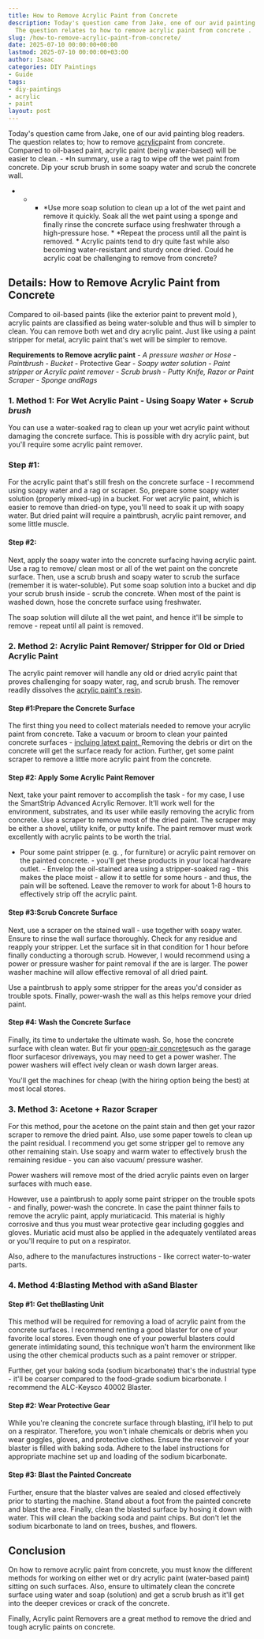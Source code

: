 ```yaml
---
title: How to Remove Acrylic Paint from Concrete
description: Today's question came from Jake, one of our avid painting blog readers.
  The question relates to how to remove acrylic paint from concrete .
slug: /how-to-remove-acrylic-paint-from-concrete/
date: 2025-07-10 00:00:00+00:00
lastmod: 2025-07-10 00:00:00+03:00
author: Isaac
categories: DIY Paintings
- Guide
tags:
- diy-paintings
- acrylic
- paint
layout: post
---
```

Today's question came from Jake, one of our avid painting blog readers. The question relates to; how to remove [acrylic](https://pestpolicy.com/how-to-remove-acrylic-paint-from-canvas/)paint from concrete. Compared to oil-based paint, acrylic paint (being water-based) will be easier to clean. - *In summary, use a rag to wipe off the wet paint from concrete. Dip your scrub brush in some soapy water and scrub the concrete wall.

* - - *Use more soap solution to clean up a lot of the wet paint and remove it quickly. Soak all the wet paint using a sponge and finally rinse the concrete surface using freshwater through a high-pressure hose. * *Repeat the process until all the paint is removed. * Acrylic paints tend to dry quite fast while also becoming water-resistant and sturdy once dried. Could he acrylic coat be challenging to remove from concrete?

##  Details: How to Remove Acrylic Paint from Concrete

Compared to oil-based paints (like the exterior paint to prevent mold ), acrylic paints are classified as being water-soluble and thus will b simpler to clean. You can remove both wet and dry acrylic paint. Just like using a paint stripper for metal, acrylic paint that's wet will be simpler to remove.

**Requirements to Remove acrylic paint** - *A pressure washer or Hose* - *Paintbrush* - *Bucket* - Protective Gear - *Soapy water solution* - *Paint stripper or Acrylic paint remover* - *Scrub brush* - *Putty Knife, Razor or Paint Scraper* - *Sponge andRags*

###  1. Method 1: For Wet Acrylic Paint - Using Soapy Water + Sc*rub brush*

You can use a water-soaked rag to clean up your wet acrylic paint without damaging the concrete surface. This is possible with dry acrylic paint, but you'll require some acrylic paint remover.

###  Step #1:

For the acrylic paint that's still fresh on the concrete surface - I recommend using soapy water and a rag or scraper. So, prepare some soapy water solution (properly mixed-up) in a bucket. For wet acrylic paint, which is easier to remove than dried-on type, you'll need to soak it up with soapy water. But dried paint will require a paintbrush, acrylic paint remover, and some little muscle.

####  Step #2:

Next, apply the soapy water into the concrete surfacing having acrylic paint. Use a rag to remove/ clean most or all of the wet paint on the concrete surface. Then, use a scrub brush and soapy water to scrub the surface (remember it is water-soluble). Put some soap solution into a bucket and dip your scrub brush inside - scrub the concrete. When most of the paint is washed down, hose the concrete surface using freshwater.

The soap solution will dilute all the wet paint, and hence it'll be simple to remove - repeat until all paint is removed.

###  2. Method 2: Acrylic Paint Remover/ Stripper for Old or Dried Acrylic Paint

The acrylic paint remover will handle any old or dried acrylic paint that proves challenging for soapy water, rag, and scrub brush. The remover readily dissolves the [acrylic paint's resin](https://www.sciencedirect.com/topics/chemistry/acrylic-resin).

####  Step #1:**Prepare the Concrete Surface**

The first thing you need to collect materials needed to remove your acrylic paint from concrete. Take a vacuum or broom to clean your painted concrete surfaces - [incluing latext paint. ](https://pestpolicy.com/how-to-remove-latex-paint-from-concrete/)Removing the debris or dirt on the concrete will get the surface ready for action. Further, get some paint scraper to remove a little more acrylic paint from the concrete.

####  Step #2: Apply Some Acrylic Paint Remover

Next, take your paint remover to accomplish the task - for my case, I use the SmartStrip Advanced Acrylic Remover. It'll work well for the environment, substrates, and its user while easily removing the acrylic from concrete. Use a scraper to remove most of the dried paint. The scraper may be either a shovel, utility knife, or putty knife. The paint remover must work excellently with acrylic paints to be worth the trial.

- Pour some paint stripper (e. g. , for furniture) or acrylic paint remover on the painted concrete. - you'll get these products in your local hardware outlet. - Envelop the oil-stained area using a stripper-soaked rag - this makes the place moist - allow it to settle for some hours - and thus, the pain will be softened. Leave the remover to work for about 1-8 hours to effectively strip off the acrylic paint.

####  Step #3:**Scrub Concrete Surface**

Next, use a scraper on the stained wall - use together with soapy water. Ensure to rinse the wall surface thoroughly. Check for any residue and reapply your stripper. Let the surface sit in that condition for 1 hour before finally conducting a thorough scrub. However, I would recommend using a power or pressure washer for paint removal if the are is larger. The power washer machine will allow effective removal of all dried paint.

Use a paintbrush to apply some stripper for the areas you'd consider as trouble spots. Finally, power-wash the wall as this helps remove your dried paint.

####  Step #4: Wash the Concrete Surface

Finally, its time to undertake the ultimate wash. So, hose the concrete surface with clean water. But fir your [open-air concrete](https://pestpolicy.com/how-to-remove-paint-from-concrete-without-chemicals/)such as the garage floor surfacesor driveways, you may need to get a power washer. The power washers will effect ively clean or wash down larger areas.

You'll get the machines for cheap (with the hiring option being the best) at most local stores.

###  3. Method 3: Acetone + Razor Scraper

For this method, pour the acetone on the paint stain and then get your razor scraper to remove the dried paint. Also, use some paper towels to clean up the paint residual. I recommend you get some stripper gel to remove any other remaining stain. Use soapy and warm water to effectively brush the remaining residue - you can also vacuum/ pressure washer.

Power washers will remove most of the dried acrylic paints even on larger surfaces with much ease.

However, use a paintbrush to apply some paint stripper on the trouble spots - and finally, power-wash the concrete. In case the paint thinner fails to remove the acrylic paint, apply muriaticacid. This material is highly corrosive and thus you must wear protective gear including goggles and gloves. Muriatic acid must also be applied in the adequately ventilated areas or you'll require to put on a respirator.

Also, adhere to the manufactures instructions - like correct water-to-water parts.

###  4. Method 4:**Blasting Method with a**Sand Blaster

####  Step #1: Get the**Blasting Unit**

This method will be required for removing a load of acrylic paint from the concrete surfaces. I recommend renting a good blaster for one of your favorite local stores. Even though one of your powerful blasters could generate intimidating sound, this technique won't harm the environment like using the other chemical products such as a paint remover or stripper.

Further, get your baking soda (sodium bicarbonate) that's the industrial type - it'll be coarser compared to the food-grade sodium bicarbonate. I recommend the ALC-Keysco 40002 Blaster.

####  Step #2: Wear Protective Gear

While you're cleaning the concrete surface through blasting, it'll help to put on a respirator. Therefore, you won't inhale chemicals or debris when you wear goggles, gloves, and protective clothes. Ensure the reservoir of your blaster is filled with baking soda. Adhere to the label instructions for appropriate machine set up and loading of the sodium bicarbonate.

####  Step #3: Blast the Painted Concreate

Further, ensure that the blaster valves are sealed and closed effectively prior to starting the machine. Stand about a foot from the painted concrete and blast the area. Finally, clean the blasted surface by hosing it down with water. This will clean the backing soda and paint chips. But don't let the sodium bicarbonate to land on trees, bushes, and flowers.

##  Conclusion

On how to remove acrylic paint from concrete, you must know the different methods for working on either wet or dry acrylic paint (water-based paint) sitting on such surfaces. Also, ensure to ultimately clean the concrete surface using water and soap (solution) and get a scrub brush as it'll get into the deeper crevices or crack of the concrete.

Finally, Acrylic paint Removers are a great method to remove the dried and tough acrylic paints on concrete.